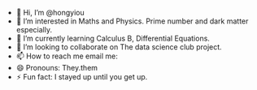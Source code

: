 - 👋 Hi, I’m @hongyiou
- 👀 I’m interested in Maths and Physics. Prime number and dark matter especially.
- 🌱 I’m currently learning Calculus B, Differential Equations.
- 💞️ I’m looking to collaborate on The data science club project.
- 📫 How to reach me email me: 
- 😄 Pronouns: They.them
- ⚡ Fun fact: I stayed up until you get up.

<!---
hongyiou/hongyiou is a ✨ special ✨ repository because its `README.md` (this file) appears on your GitHub profile.
You can click the Preview link to take a look at your changes.
--->
